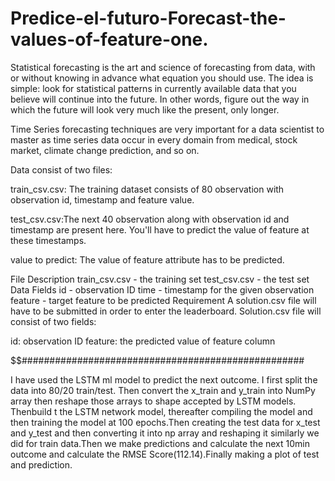 # Predice-el-futuro-Forecast-the-values-of-feature-one.


Statistical forecasting is the art and science of forecasting from data, with or without knowing in advance what equation you should use. The idea is simple: look for statistical patterns in currently available data that you believe will continue into the future. In other words, figure out the way in which the future will look very much like the present, only longer.

Time Series forecasting techniques are very important for a data scientist to master as time series data occur in every domain from medical, stock market, climate change prediction, and so on.

Data consist of two files:

train_csv.csv: The training dataset consists of 80 observation with observation id, timestamp and feature value.

test_csv.csv:The next 40 observation along with observation id and timestamp are present here. You'll have to predict the value of feature at these timestamps.

value to predict: The value of feature attribute has to be predicted.

File Description
train_csv.csv - the training set
test_csv.csv - the test set
Data Fields
id - observation ID
time - timestamp for the given observation
feature - target feature to be predicted
Requirement
A solution.csv file will have to be submitted in order to enter the leaderboard. Solution.csv file will consist of two fields:

id: observation ID
feature: the predicted value of feature column


$$$$$$$$$$$$$$$$$$###################################################

I have used the LSTM ml model to predict the next outcome. I first split the data into 80/20 train/test. Then convert the x_train and y_train into NumPy array then reshape those arrays to shape accepted by LSTM models. Thenbuild t the LSTM network model, thereafter compiling the model and then training the model at 100 epochs.Then creating the test data for x_test and y_test and then converting it into np array and reshaping it similarly we did for train data.Then we make predictions and calculate the next 10min outcome and calculate the RMSE Score(112.14).Finally making a plot of test and prediction.
